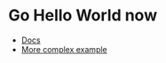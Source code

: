 # Go Hello World now

+ [Docs](https://zeit.co/docs/builders#official-builders/go)
+ [More complex example](https://github.com/sophearak/image-to-ascii)
